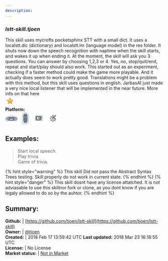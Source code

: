 ```yaml
---
description: 
---
```


### _lstt-skill.tjoen_  
This skill uses mycrofts pocketsphinx STT with a small dict.
It uses a localstt.dic (dictionary) and localstt.lm (language model) in the res folder.
It shuts now down the speech recognition with naptime when the skill starts, and wakes it up when ending it.
At the moment, the skill will ask you 3 questions.
You can answer by choosing 1,2,3 or 4.
Yes, no, stop/quit/end, repeat and start/play should also work.
This started out as an experiment, checking if a faster method could make the  game more playable.
And it actually does seem to work pretty good.
Translations might be a problem with this method, but this skill uses questions in english.
JarbasAI just made a very nice local listener that will be implemented in the near future.
More info on that here  
![](../.gitbook/assets/star.png)  
**Platform:**  
 ![Mark I](../.gitbook/assets/mark-1-icon.png)  ![Mark II](../.gitbook/assets/mark-2-icon.png)  ![Picroft](../.gitbook/assets/picroft-icon.png)  ![plasmoid](../.gitbook/assets/kde.png)   
## Examples:  
> Start local speech.  
> Play trivia.  
> Game of trivia.  
  
{% hint style="warning" %}
This skill Did not pass the Abstract Syntax Trees testing. Skill properly do not work in current state.
{% endhint %}
{% hint style="danger" %}
This skill dosnt have any license attatched. It is not adviasable to use this skillnor fork or clone, as you dont know if you are legaly allowed to do so by the auhtor.
{% endhint %}
  
## Summary:  
**Github:** | [https://github.com/tjoen/lstt-skill](https://github.com/tjoen/lstt-skill)  
**Owner:** | [@tjoen](https://github.com/tjoen)  
**Created:** | 2018 Feb 17 13:59:42 UTC  **Last updated:** 2018 Mar 23 16:18:55 UTC  
**License:** | No License  
**Market status:** | [Not in Market](https://market.mycroft.ai/skill/)  
